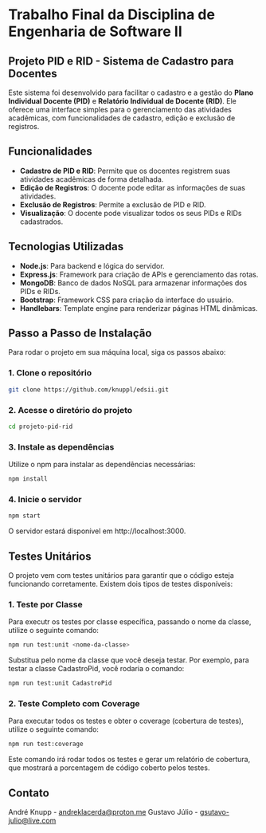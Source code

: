 # Trabalho Final da Disciplina de Engenharia de Software II

## Projeto PID e RID - Sistema de Cadastro para Docentes

Este sistema foi desenvolvido para facilitar o cadastro e a gestão do  **Plano Individual Docente (PID)** e **Relatório Individual de Docente (RID)**. Ele oferece uma interface simples para o gerenciamento das atividades acadêmicas, com funcionalidades de cadastro, edição e exclusão de registros.

## Funcionalidades

- **Cadastro de PID e RID**: Permite que os docentes registrem suas atividades acadêmicas de forma detalhada.
- **Edição de Registros**: O docente pode editar as informações de suas atividades.
- **Exclusão de Registros**: Permite a exclusão de PID e RID.
- **Visualização**: O docente pode visualizar todos os seus PIDs e RIDs cadastrados.

## Tecnologias Utilizadas

- **Node.js**: Para backend e lógica do servidor.
- **Express.js**: Framework para criação de APIs e gerenciamento das rotas.
- **MongoDB**: Banco de dados NoSQL para armazenar informações dos PIDs e RIDs.
- **Bootstrap**: Framework CSS para criação da interface do usuário.
- **Handlebars**: Template engine para renderizar páginas HTML dinâmicas.

## Passo a Passo de Instalação

Para rodar o projeto em sua máquina local, siga os passos abaixo:

### 1. Clone o repositório

```bash
git clone https://github.com/knuppl/edsii.git
```

### 2. Acesse o diretório do projeto

```bash
cd projeto-pid-rid
```

### 3. Instale as dependências
Utilize o npm para instalar as dependências necessárias:

```bash
npm install
```

### 4. Inicie o servidor

```bash
npm start
```
O servidor estará disponível em http://localhost:3000.

## Testes Unitários
O projeto vem com testes unitários para garantir que o código esteja funcionando corretamente. Existem dois tipos de testes disponíveis:

### 1. Teste por Classe

Para executr os testes por classe específica, passando o nome da classe, utilize o seguinte comando:

```bash
npm run test:unit <nome-da-classe>
```

Substitua <nome-da-classe> pelo nome da classe que você deseja testar. Por exemplo, para testar a classe CadastroPid, você rodaria o comando:

```bash
npm run test:unit CadastroPid
```

### 2. Teste Completo com Coverage
Para executar todos os testes e obter o coverage (cobertura de testes), utilize o seguinte comando:

```bash
npm run test:coverage
```
Este comando irá rodar todos os testes e gerar um relatório de cobertura, que mostrará a porcentagem de código coberto pelos testes.

## Contato
André Knupp - andreklacerda@proton.me
Gustavo Júlio - gsutavo-julio@live.com








